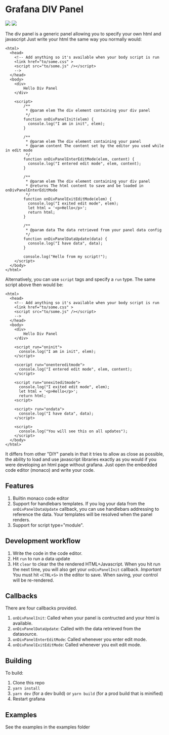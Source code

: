 # Grafana DIV Panel

![](https://raw.githubusercontent.com/srclosson/grafana-div-panel/master/src/img/screenshot1.png)
![](https://raw.githubusercontent.com/srclosson/grafana-div-panel/master/src/img/echarts-gl-gps.png)

The div panel is a generic panel allowing you to specify your own html and javascript
Just write your html the same way you normally would:

```
<html>
  <head>
    <!-- Add anything so it's available when your body script is run
    <link href="to/some.css" >
    <script src="to/some.js" /></script>
    -->
  </head>
  <body>
    <div>
        Hello Div Panel
    </div>

    <script>
        /**
         * @param elem The div element containing your div panel
         */
        function onDivPanelInit(elem) {
          console.log("I am in init", elem);
        }

        /**
         * @param elem The div element containing your panel
         * @param content The content set by the editor you used while in edit mode
         */
        function onDivPanelEnterEditMode(elem, content) {
          console.log("I entered edit mode", elem, content);
        }

        /**
         * @param elem The div element containing your div panel
         * @returns The html content to save and be loaded in onDivPanelEnterEditMode
         */
        function onDivPanelExitEditMode(elem) {
          console.log("I exited edit mode", elem);
          let html = '<p>Hello</p>';
          return html;
        }

        /**
         * @param data The data retrieved from your panel data config
         */
        function onDivPanelDataUpdate(data) {
          console.log("I have data", data);
        }
        
        console.log("Hello from my script!");
    </script>
  </body>
</html>
```

Alternatively, you can use `script` tags and specify a `run` type. The same script above then would be:
```
<html>
  <head>
    <!-- Add anything so it's available when your body script is run
    <link href="to/some.css" >
    <script src="to/some.js" /></script>
    -->
  </head>
  <body>
    <div>
        Hello Div Panel
    </div>

    <script run="oninit">
      console.log("I am in init", elem);
    </script>

    <sceript run="onentereditmode">
      console.log("I entered edit mode", elem, content);
    </script>

    <script run="onexiteditmode">
      console.log("I exited edit mode", elem);
      let html = '<p>Hello</p>';
      return html;
    <script>
      
    <script> run="ondata">
      console.log("I have data", data);
    </script>
    
    <script>
      console.log("You will see this on all updates");
    </script>
  </body>
</html>
```

It differs from other "DIY" panels in that it tries to allow as close as possible, the ability to load and use javascript
libraries exactly as you would if you were developing an html page without grafana. Just open the embedded code editor (monaco)
and write your code.

## Features
1. Builtin monaco code editor
2. Support for handlebars templates. If you log your data from the `onDivPanelDataUpdate` callback, you can use handlebars addressing to reference the data. Your templates will be resolved when the panel renders.
3. Support for script type="module".

## Development workflow
1. Write the code in the code editor.
2. Hit `run` to run a data update
3. Hit `clear` to clear the the rendered HTML+Javascript. When you hit run the next time, you will also get your `onDivPanelInit` callback.
*Important* You must hit `<CTRL+S>` in the editor to save. When saving, your control will be re-rendered.

## Callbacks
There are four callbacks provided. 
1. `onDivPanelInit`: Called when your panel is contructed and your html is available.
2. `onDivPanelDataUpdate`: Called with the data retrieved from the datasource.
3. `onDivPanelEnterEditMode`: Called whenever you enter edit mode.
4. `onDivPanelExitEditMode`: Called whenever you exit edit mode.

## Building
To build:
1. Clone this repo
2. `yarn install`
3. `yarn dev` (for a dev build) or `yarn build` (for a prod build that is minified)
4. Restart grafana

## Examples
See the examples in the examples folder


